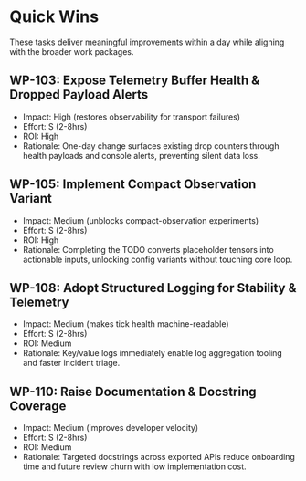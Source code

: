 # Quick Wins

These tasks deliver meaningful improvements within a day while aligning with the broader work packages.

## WP-103: Expose Telemetry Buffer Health & Dropped Payload Alerts
- Impact: High (restores observability for transport failures)
- Effort: S (2-8hrs)
- ROI: High
- Rationale: One-day change surfaces existing drop counters through health payloads and console alerts, preventing silent data loss.

## WP-105: Implement Compact Observation Variant
- Impact: Medium (unblocks compact-observation experiments)
- Effort: S (2-8hrs)
- ROI: High
- Rationale: Completing the TODO converts placeholder tensors into actionable inputs, unlocking config variants without touching core loop.

## WP-108: Adopt Structured Logging for Stability & Telemetry
- Impact: Medium (makes tick health machine-readable)
- Effort: S (2-8hrs)
- ROI: Medium
- Rationale: Key/value logs immediately enable log aggregation tooling and faster incident triage.

## WP-110: Raise Documentation & Docstring Coverage
- Impact: Medium (improves developer velocity)
- Effort: S (2-8hrs)
- ROI: Medium
- Rationale: Targeted docstrings across exported APIs reduce onboarding time and future review churn with low implementation cost.
